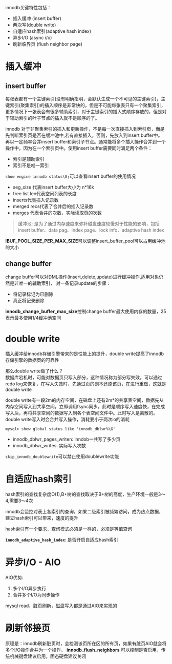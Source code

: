 innodb关键特性包括：
- 插入缓冲 (insert buffer)
- 两次写(double write)
- 自适应hash索引(adaptive hash index)
- 异步I/O (async i/o)
- 刷新临界页 (flush neighbor page)

# 插入缓冲
## insert buffer

每张表都有一个主键索引(没有明确指明，会默认生成一个不可见的主键索引)，主键索引(聚集索引)的插入顺序是非常快的，但是不可能每张表只有一个聚集索引，更多情况下一张表会有很多辅助索引，对于主键索引的插入式顺序存放的，但是对于辅助索引的叶子节点的插入就不是顺序的了。

innodb 对于非聚集索引的插入和更新操作，不是每一次直接插入到索引页，而是先判断索引页是否在缓冲池中,若有直接插入，否则，先放入到insert buffer中。再以一定频率合并insert buffer和索引子节点。通常能将多个插入操作合并到一个操作中，因为在一个索引页中。使用insert buffer需要同时满足两个条件：
- 索引是辅助索引
- 索引不是唯一索引

`show engine innodb status\G;`可以查看insert buffer的使用情况

- seg_size 代表insert buffer大小为 n*16k
- free list len代表空闲列表的长度
- inserts代表插入记录数
- merged recs代表了合并后的插入记录数
- merges 代表合并的次数，实际读取页的次数

> 缓冲池: 是为了通过内存速度来弥补磁盘速度较慢对于性能的影响，包括insert buffer、data pag、index page、lock info、adaptive hash index

**IBUF_POOL_SIZE_PER_MAX_SIZE**可以调整insert_buffer_pool可以占用缓冲池的大小

## change buffer
change buffer可以对DML操作(insert,delete,update)进行缓冲操作,适用对象仍然是非唯一的辅助索引， 对一条记录update的步骤：
- 将记录标记为已删除
- 真正将记录删除

**innodb_change_buffer_max_size**控制change buffer最大使用内存的数量，25表示最多使用1/4缓冲池空间

# double write
插入缓冲给innodb存储引擎带来的是性能上的提升，double write提高了innodb存储引擎的数据页的可靠性

那么double write做了什么？\
数据库宕机时，可能对数据页只写入部分，这种情况称为部分写失效。可以通过redo log来恢复，在写入失效时，先通过页的副本还原该页，在进行重做，这就是double write

double write有一段2m的内存空间，在磁盘上还有2m*的共享表空间，数据先从内存空间写入到共享空间，立即调用fsync同步，此时是顺序写入速度快，在完成写入后，再将共享空间的数据写入到各个表空间文件中。此时写入是离散的。double write写入时会合并写入操作，消耗要小于两次io的消耗

```shell
mysql> show global status like 'innodb_dblwr%\G'
```

- innodb_dblwr_pages_writen: inndob一共写了多少页
- innodb_dblwr_writes: 实际写入次数

`skip_innodb_doublewrite`可以禁止使用doublewrite功能

# 自适应hash索引
hash索引的查找复杂度O(1),B+树的查找取决于B+树的高度，生产环境一般是3～4,需要3～4次

innodb会监控对表上各索引的查询，如果二级索引被频繁访问，成为热点数据，建立hash索引可以带来，速度的提升

hash索引有一个要求，查询模式必须是一样的，必须是等值查询

**`innodb_adaptive_hash_index`**: 是否开启自适应hash索引

# 异步I/O - AIO
AIO优势:
1. 多个I/O异步执行
2. 合并多个I/O为同步操作

mysql read、脏页刷新，磁盘写入都是通过AIO来实现的

# 刷新邻接页
原理是：innodb刷新脏页时，会检测该页所在区的所有页，如果有脏页AIO就会将多个I/O操作合并为一个操作。
**innodb_flush_neighbors** 可以控制是否启用，传统机械键盘建议启用，固态硬盘建议关闭